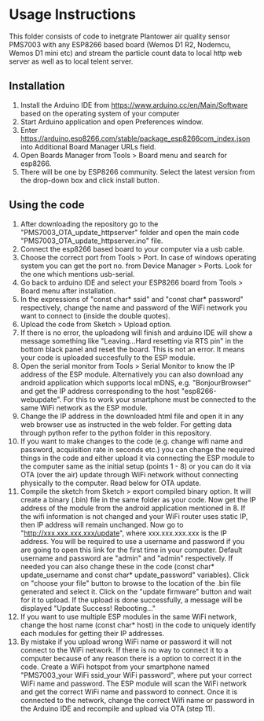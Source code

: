 # Usage Instructions 

This folder consists of code to inetgrate Plantower air quality sensor PMS7003 with any ESP8266 based board (Wemos D1 R2, Nodemcu, Wemos D1 mini etc) and stream the particle count data to local http web server as well as to local telent server.


## Installation

1. Install the Arduino IDE from https://www.arduino.cc/en/Main/Software based on the operating system of your computer
2. Start Arduino application and open Preferences window.
3. Enter https://arduino.esp8266.com/stable/package_esp8266com_index.json into Additional Board Manager URLs field.
4. Open Boards Manager from Tools > Board menu and search for esp8266.
5. There will be one by ESP8266 community. Select the latest version from the drop-down box and click install button. 

## Using the code

1. After downloading the repository go to the "PMS7003_OTA_update_httpserver" folder and open the main code "PMS7003_OTA_update_httpserver.ino" file.
2. Connect the esp8266 based board to your computer via a usb cable.
3. Choose the correct port from Tools > Port. In case of windows operating system you can get the port no. from Device Manager > Ports. Look for the one which mentions usb-serial.
4. Go back to arduino IDE and select your ESP8266 board from Tools > Board menu after installation.
5. In the expressions of "const char* ssid" and "const char* password" respectively, change the name and password of the WiFi network you want to connect to (inside the double        quotes).
6. Upload the code from Sketch > Upload option.
7. If there is no error, the uploadong will finish and arduino IDE will show a message something like "Leaving...Hard resetting via RTS pin" in the bottom black panel and reset      the board. This is not an error. It means your code is uploaded succesfully to the ESP module.
8. Open the serial monitor from Tools > Serial Monitor to know the IP address of the ESP module. Alternatively you can also download any android application which supports local      mDNS, e.g. "BonjourBrowser" and get the IP address corresponding to the host "esp8266-webupdate". For this to work your smartphone must be connected to the same WiFi network as    the ESP module.
9. Change the IP address in the downloaded html file and open it in any web browser use as instructed in the web folder. For getting data through python refer to the python folder in this repository.
10. If you want to make changes to the code (e.g. change wifi name and password, acquisition rate in seconds etc.) you can change the required things in the code and either upload it via connecting the ESP module to the computer same as the initial setup (points 1 - 8) or you can do it via OTA (over the air) update through WiFi network without connecting    physically to the computer. Read below for OTA update.  
11. Compile the sketch from Sketch > export compiled binary option. It will create a binary (.bin) file in the same folder as your code. Now get the IP address of the module from the android application mentioned in 8. If the wifi information is not changed and your WiFi router uses static IP, then IP address will remain unchanged. Now go to "http://xxx.xxx.xxx.xxx/update", where xxx.xxx.xxx.xxx is the IP address. You will be required to use a username and password if you are going to open this link for the first time in your computer. Default username and password are "admin" and "admin" respectively. If needed you can also change these in the code (const char* update_username and const char* update_password" variables). Click on "choose your file" button to browse to the location of the .bin file generated and select it. Click on the "update firmware" button and wait for it to upload. If the upload is done successfully, a message will be displayed "Update Success! Rebooting..."
12. If you want to use multiple ESP modules in the same WiFi network, change the host name (const char* host) in the code to uniquely identify each modules for getting their IP addresses.
13. By mistake if you upload wrong WiFi name or password it will not connect to the WiFi network. If there is no way to connect it to a computer because of any reason there is a option to correct it in the code. Create a WiFi hotspot from your smartphone named "PMS7003_your WiFi ssid_your WiFi password", where put your correct WiFi name and password. The ESP module will scan the WiFi network and get the correct WiFi name and password to connect. Once it is connected to the network, change the correct Wifi name or password in the Arduino IDE and recompile and upload via OTA (step 11).
